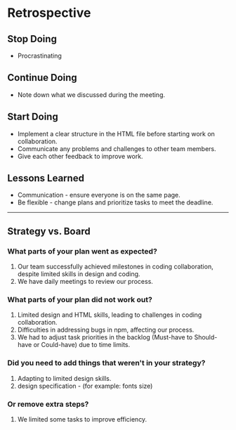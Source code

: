 # Retrospective

## Stop Doing

- Procrastinating

## Continue Doing

- Note down what we discussed during the meeting.

## Start Doing

- Implement a clear structure in the HTML file before starting work on collaboration.
- Communicate any problems and challenges to other team members.
- Give each other feedback to improve work.

## Lessons Learned

- Communication - ensure everyone is on the same page.
- Be flexible - change plans and prioritize tasks to meet the deadline.

---

## Strategy vs. Board

### What parts of your plan went as expected?

1. Our team successfully achieved milestones in coding collaboration, despite limited skills in design and coding.
2. We have daily meetings to review our process.

### What parts of your plan did not work out?

1. Limited design and HTML skills, leading to challenges in coding collaboration.
2. Difficulties in addressing bugs in npm, affecting our process.
3. We had to adjust task priorities in the backlog (Must-have to Should-have or Could-have) due to time limits.

### Did you need to add things that weren't in your strategy?

1. Adapting to limited design skills.
2. design specification - (for example: fonts size)

### Or remove extra steps?

1. We limited some tasks to improve efficiency.
